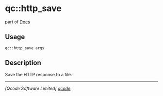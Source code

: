 qc::http_save
=============

part of [Docs](../index.md)

Usage
-----
`qc::http_save args`

Description
-----------
Save the HTTP response to a file.

----------------------------------
*[Qcode Software Limited] [qcode]*

[qcode]: http://www.qcode.co.uk "Qcode Software"